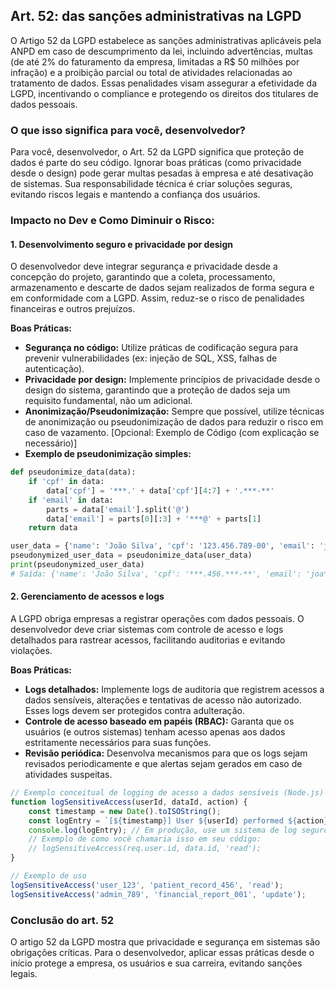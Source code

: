 ## Art. 52: das sanções administrativas na LGPD

O Artigo 52 da LGPD estabelece as sanções administrativas aplicáveis pela ANPD em caso de descumprimento da lei, incluindo advertências, multas (de até 2% do faturamento da empresa, limitadas a R$ 50 milhões por infração) e a proibição parcial ou total de atividades relacionadas ao tratamento de dados. Essas penalidades visam assegurar a efetividade da LGPD, incentivando o compliance e protegendo os direitos dos titulares de dados pessoais.

### O que isso significa para você, desenvolvedor?

Para você, desenvolvedor, o Art. 52 da LGPD significa que proteção de dados é parte do seu código. Ignorar boas práticas (como privacidade desde o design) pode gerar multas pesadas à empresa e até desativação de sistemas. Sua responsabilidade técnica é criar soluções seguras, evitando riscos legais e mantendo a confiança dos usuários.

### Impacto no Dev e Como Diminuir o Risco:

#### 1. Desenvolvimento seguro e privacidade por design

O desenvolvedor deve integrar segurança e privacidade desde a concepção do projeto, garantindo que a coleta, processamento, armazenamento e descarte de dados sejam realizados de forma segura e em conformidade com a LGPD. Assim, reduz-se o risco de penalidades financeiras e outros prejuízos.

**Boas Práticas:**

*   **Segurança no código:** Utilize práticas de codificação segura para prevenir vulnerabilidades (ex: injeção de SQL, XSS, falhas de autenticação).
*   **Privacidade por design:** Implemente princípios de privacidade desde o design do sistema, garantindo que a proteção de dados seja um requisito fundamental, não um adicional.
*   **Anonimização/Pseudonimização:** Sempre que possível, utilize técnicas de anonimização ou pseudonimização de dados para reduzir o risco em caso de vazamento.
[Opcional: Exemplo de Código (com explicação se necessário)]
*   **Exemplo de pseudonimização simples:**
```Python
def pseudonimize_data(data):
    if 'cpf' in data:
        data['cpf'] = '***.' + data['cpf'][4:7] + '.***-**'
    if 'email' in data:
        parts = data['email'].split('@')
        data['email'] = parts[0][:3] + '***@' + parts[1]
    return data

user_data = {'name': 'João Silva', 'cpf': '123.456.789-00', 'email': 'joao.silva@example.com'}
pseudonymized_user_data = pseudonimize_data(user_data)
print(pseudonymized_user_data)
# Saída: {'name': 'João Silva', 'cpf': '***.456.***-**', 'email': 'joa***@example.com'}
```

#### 2. Gerenciamento de acessos e logs

A LGPD obriga empresas a registrar operações com dados pessoais. O desenvolvedor deve criar sistemas com controle de acesso e logs detalhados para rastrear acessos, facilitando auditorias e evitando violações.

**Boas Práticas:**

*   **Logs detalhados:** Implemente logs de auditoria que registrem acessos a dados sensíveis, alterações e tentativas de acesso não autorizado. Esses logs devem ser protegidos contra adulteração.
*   **Controle de acesso baseado em papéis (RBAC):** Garanta que os usuários (e outros sistemas) tenham acesso apenas aos dados estritamente necessários para suas funções.
*   **Revisão periódica:** Desenvolva mecanismos para que os logs sejam revisados periodicamente e que alertas sejam gerados em caso de atividades suspeitas.

```JavaScript
// Exemplo conceitual de logging de acesso a dados sensíveis (Node.js)
function logSensitiveAccess(userId, dataId, action) {
    const timestamp = new Date().toISOString();
    const logEntry = `[${timestamp}] User ${userId} performed ${action} on data ${dataId}.`;
    console.log(logEntry); // Em produção, use um sistema de log seguro (e.g., ELK Stack)
    // Exemplo de como você chamaria isso em seu código:
    // logSensitiveAccess(req.user.id, data.id, 'read');
}

// Exemplo de uso
logSensitiveAccess('user_123', 'patient_record_456', 'read');
logSensitiveAccess('admin_789', 'financial_report_001', 'update');
```

### Conclusão do art. 52

O artigo 52 da LGPD mostra que privacidade e segurança em sistemas são obrigações críticas. Para o desenvolvedor, aplicar essas práticas desde o início protege a empresa, os usuários e sua carreira, evitando sanções legais.

